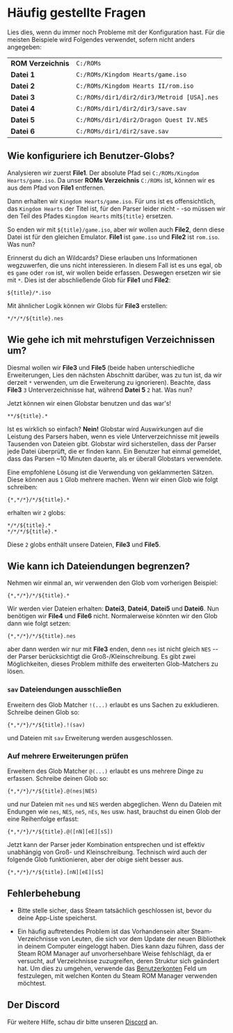 # Häufig gestellte Fragen

Lies dies, wenn du immer noch Probleme mit der Konfiguration hast. Für die meisten Beispiele wird Folgendes verwendet, sofern nicht anders angegeben:

|                     |                                            |
| ------------------- | ------------------------------------------ |
| **ROM Verzeichnis** | `C:/ROMs`                                  |
| **Datei 1**         | `C:/ROMs/Kingdom Hearts/game.iso`          |
| **Datei 2**         | `C:/ROMs/Kingdom Hearts II/rom.iso`        |
| **Datei 3**         | `C:/ROMs/dir1/dir2/dir3/Metroid [USA].nes` |
| **Datei 4**         | `C:/ROMs/dir1/dir2/dir3/save.sav`          |
| **Datei 5**         | `C:/ROMs/dir1/dir2/Dragon Quest IV.NES`    |
| **Datei 6**         | `C:/ROMs/dir1/dir2/save.sav`               |

## Wie konfiguriere ich Benutzer-Globs?

Analysieren wir zuerst **File1**. Der absolute Pfad sei `C:/ROMs/Kingdom Hearts/game.iso`. Da unser **ROMs Verzeichnis** `C:/ROMs` ist, können wir es aus dem Pfad von **File1** entfernen.

Dann erhalten wir `Kingdom Hearts/game.iso`. Für uns ist es offensichtlich, das `Kingdom Hearts` der Titel ist, für den Parser leider nicht - -so müssen wir den Teil des Pfades `Kingdom Hearts` mit`${title}` ersetzen.

So enden wir mit `${title}/game.iso`, aber wir wollen auch **File2**, denn diese Datei ist für den gleichen Emulator. **File1** ist `game.iso` und **File2** ist `rom.iso`. Was nun?

Erinnerst du dich an Wildcards? Diese erlauben uns Informationen wegzuwerfen, die uns nicht interessieren. In diesem Fall ist es uns egal, ob es `game` oder `rom` ist, wir wollen beide erfassen. Deswegen ersetzen wir sie mit `*`. Dies ist der abschließende Glob für **File1** und **File2**:

```
${title}/*.iso
```

Mit ähnlicher Logik können wir Globs für **File3** erstellen:

```
*/*/*/${title}.nes
```

## Wie gehe ich mit mehrstufigen Verzeichnissen um?

Diesmal wollen wir **File3** und **File5** (beide haben unterschiedliche Erweiterungen, Lies den nächsten Abschnitt darüber, was zu tun ist, da wir derzeit `*` verwenden, um die Erweiterung zu ignorieren). Beachte, dass **File3** `3` Unterverzeichnisse hat, während  **Datei 5** `2` hat. Was nun?

Jetzt können wir einen Globstar benutzen und das war's!
```
**/${title}.*
```
Ist es wirklich so einfach? **Nein!** Globstar wird Auswirkungen auf die Leistung des Parsers haben, wenn es viele Unterverzeichnisse mit jeweils Tausenden von Dateien gibt. Globstar wird sicherstellen, dass der Parser jede Datei überprüft, die er finden kann. Ein Benutzer hat einmal gemeldet, dass das Parsen ~10 Minuten dauerte, als er überall Globstars verwendete.

Eine empfohlene Lösung ist die Verwendung von geklammerten Sätzen. Diese können aus `1` Glob mehrere machen. Wenn wir einen Glob wie folgt schreiben:

```
{*,*/*}/*/${title}.*
```

erhalten wir `2` globs:

```
*/*/${title}.*
*/*/*/${title}.*
```

Diese `2` globs enthält unsere Dateien, **File3** und **File5**.

## Wie kann ich Dateiendungen begrenzen?

Nehmen wir einmal an, wir verwenden den Glob vom vorherigen Beispiel:

```
{*,*/*}/*/${title}.*
```

Wir werden vier Dateien erhalten: **Datei3**, **Datei4**, **Datei5** und **Datei6**. Nun benötigen wir **File4** und **File6** nicht. Normalerweise könnten wir den Glob dann wie folgt setzen:

```
{*,*/*}/*/${title}.nes
```

aber dann werden wir nur mit **File3** enden, denn `nes` ist nicht gleich `NES` -- der Parser berücksichtigt die Groß-/Kleinschreibung. Es gibt zwei Möglichkeiten, dieses Problem mithilfe des erweiterten Glob-Matchers zu lösen.

### `sav` Dateiendungen ausschließen

Erweitern des Glob Matcher `!(...)` erlaubt es uns Sachen zu exkludieren. Schreibe deinen Glob so:

```
{*,*/*}/*/${title}.!(sav)
```

und Dateien mit `sav` Erweiterung werden ausgeschlossen.

### Auf mehrere Erweiterungen prüfen

Erweitern des Glob Matcher `@(...)` erlaubt es uns mehrere Dinge zu erfassen. Schreibe deinen Glob so:

```
{*,*/*}/*/${title}.@(nes|NES)
```

und nur Dateien mit `nes` und `NES` werden abgeglichen. Wenn du Dateien mit Endungen wie `nes`, `NES`, `neS`, `nEs`, `Nes` usw. hast, brauchst du einen Glob der eine Reihenfolge erfasst:

```
{*,*/*}/*/${title}.@([nN][eE][sS])
```

Jetzt kann der Parser jeder Kombination entsprechen und ist effektiv unabhängig von Groß- und Kleinschreibung. Technisch wird auch der folgende Glob funktionieren, aber der obige sieht besser aus.

```
{*,*/*}/*/${title}.[nN][eE][sS]
```

## Fehlerbehebung
* Bitte stelle sicher, dass Steam tatsächlich geschlossen ist, bevor du deine App-Liste speicherst.

* Ein häufig auftretendes Problem ist das Vorhandensein alter Steam-Verzeichnisse von Leuten, die sich vor dem Update der neuen Bibliothek in deinem Computer eingeloggt haben. Dies kann dazu führen, dass der Steam ROM Manager auf unvorhersehbare Weise fehlschlägt, da er versucht, auf Verzeichnisse zuzugreifen, deren Struktur sich geändert hat. Um dies zu umgehen, verwende das [Benutzerkonten](#user-accounts) Feld um festzulegen, mit welchen Konten du Steam ROM Manager verwenden möchtest.

## Der Discord

Für weitere Hilfe, schau dir bitte unseren [Discord](https://discord.gg/bnSVJrz) an.
